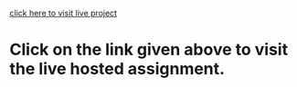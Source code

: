 [click here to visit live project](https://ranveer-15.github.io/DOM_PROJECT_1/)
# Click on the link given above to visit the live hosted assignment.
